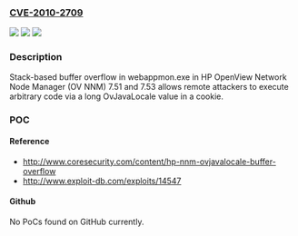 ### [CVE-2010-2709](https://cve.mitre.org/cgi-bin/cvename.cgi?name=CVE-2010-2709)
![](https://img.shields.io/static/v1?label=Product&message=n%2Fa&color=blue)
![](https://img.shields.io/static/v1?label=Version&message=n%2Fa&color=blue)
![](https://img.shields.io/static/v1?label=Vulnerability&message=n%2Fa&color=brighgreen)

### Description

Stack-based buffer overflow in webappmon.exe in HP OpenView Network Node Manager (OV NNM) 7.51 and 7.53 allows remote attackers to execute arbitrary code via a long OvJavaLocale value in a cookie.

### POC

#### Reference
- http://www.coresecurity.com/content/hp-nnm-ovjavalocale-buffer-overflow
- http://www.exploit-db.com/exploits/14547

#### Github
No PoCs found on GitHub currently.

